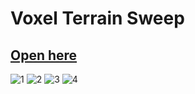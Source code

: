 # Voxel Terrain Sweep

## [Open here](https://dominikschmidt.xyz/old-web-projects/voxel%20terrain%20sweep/index.html)

![1](https://dominikschmidt.xyz/old-web-projects/voxel%20terrain%20sweep/screenshot1.png)
![2](https://dominikschmidt.xyz/old-web-projects/voxel%20terrain%20sweep/screenshot2.png)
![3](https://dominikschmidt.xyz/old-web-projects/voxel%20terrain%20sweep/screenshot3.png)
![4](https://dominikschmidt.xyz/old-web-projects/voxel%20terrain%20sweep/screenshot4.png)

